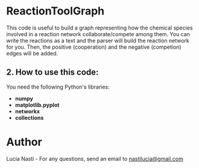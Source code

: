 # ReactionToolGraph

This code is useful to build a graph representing how the chemical species involved in a reaction network collaborate/compete among them. You can write the reactions as a text and the parser will build the reaction network for you. Then, the positive (cooperation) and the negative (competion) edges will be added. 

## 2. How to use this code: 
You need the following Python's libraries:

- **numpy**
- **matplotlib.pyplot**
- **networkx**
- **collections**

# Author 

Lucia Nasti - For any questions, send an email to nastilucia@gmail.com
